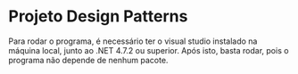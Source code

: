 # Projeto Design Patterns
  Para rodar o programa, é necessário ter o visual studio instalado na máquina local, junto ao .NET 4.7.2 ou superior. Após isto, basta rodar, pois o programa não depende de nenhum pacote.
